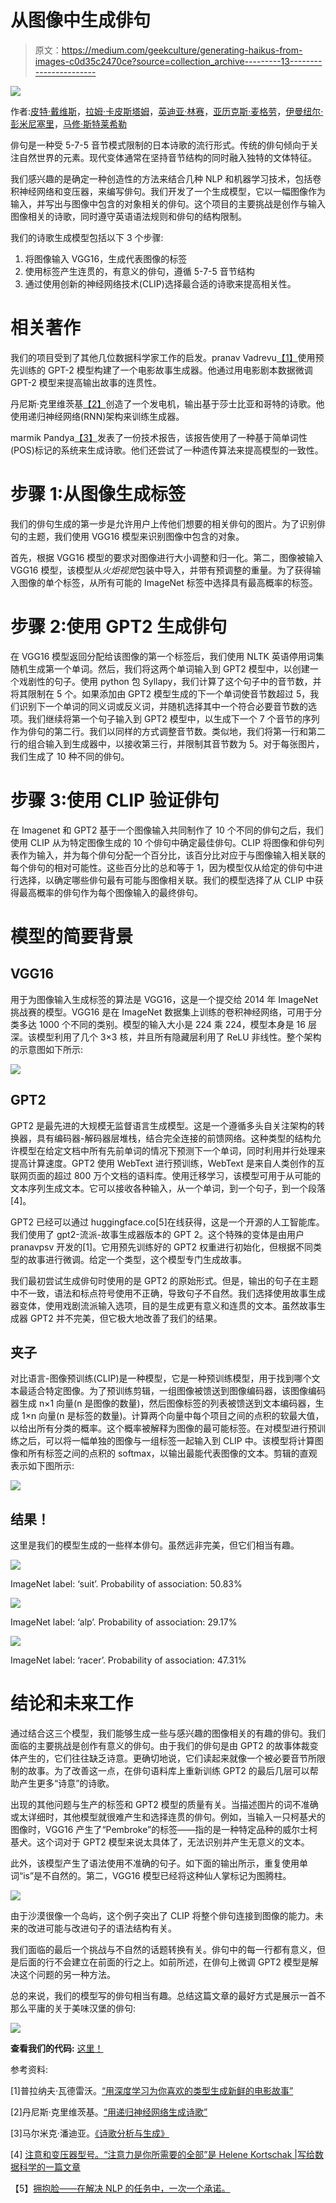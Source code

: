 # 从图像中生成俳句

> 原文：<https://medium.com/geekculture/generating-haikus-from-images-c0d35c2470ce?source=collection_archive---------13----------------------->

![](img/7540a3b49fa44733ebc4ee03266eaeeb.png)

作者:[皮特·戴维斯](https://www.linkedin.com/in/petermdavis/)，[拉姆·卡皮斯塔姆](https://www.linkedin.com/in/ramkapistalam/)，[英迪亚·林赛](https://www.linkedin.com/in/india-lindsay/)，[亚历克斯·麦格劳](https://www.linkedin.com/in/josephalexmcgraw/)，[伊曼纽尔·彭米尼塞里](https://www.linkedin.com/in/immanuel-p/)，[马修·斯特莱希勒](https://www.linkedin.com/in/matthew-streichler/)

俳句是一种受 5-7-5 音节模式限制的日本诗歌的流行形式。传统的俳句倾向于关注自然世界的元素。现代变体通常在坚持音节结构的同时融入独特的文体特征。

我们感兴趣的是确定一种创造性的方法来结合几种 NLP 和机器学习技术，包括卷积神经网络和变压器，来编写俳句。我们开发了一个生成模型，它以一幅图像作为输入，并写出与图像中包含的对象相关的俳句。这个项目的主要挑战是创作与输入图像相关的诗歌，同时遵守英语语法规则和俳句的结构限制。

我们的诗歌生成模型包括以下 3 个步骤:

1.  将图像输入 VGG16，生成代表图像的标签
2.  使用标签产生连贯的，有意义的俳句，遵循 5-7-5 音节结构
3.  通过使用创新的神经网络技术(CLIP)选择最合适的诗歌来提高相关性。

# 相关著作

我们的项目受到了其他几位数据科学家工作的启发。pranav Vadrevu[【1】](https://towardsdatascience.com/generate-fresh-movie-stories-for-your-favorite-genre-with-deep-learning-143da14b29d6)使用预先训练的 GPT-2 模型构建了一个电影故事生成器。他通过用电影剧本数据微调 GPT-2 模型来提高输出故事的连贯性。

丹尼斯·克里维茨基[【2】](https://avoncourt.de/generation-poems-recurrent-neural-network/)创造了一个发电机，输出基于莎士比亚和哥特的诗歌。他使用递归神经网络(RNN)架构来训练生成器。

marmik Pandya[【3】](https://www.researchgate.net/publication/313874773_NLP_based_Poetry_Analysis_and_Generation)发表了一份技术报告，该报告使用了一种基于简单词性(POS)标记的系统来生成诗歌。他们还尝试了一种遗传算法来提高模型的一致性。

# 步骤 1:从图像生成标签

我们的俳句生成的第一步是允许用户上传他们想要的相关俳句的图片。为了识别俳句的主题，我们使用 VGG16 模型来识别图像中包含的对象。

首先，根据 VGG16 模型的要求对图像进行大小调整和归一化。第二，图像被输入 VGG16 模型，该模型从*火炬视觉*包装中导入，并带有预调整的重量。为了获得输入图像的单个标签，从所有可能的 ImageNet 标签中选择具有最高概率的标签。

# 步骤 2:使用 GPT2 生成俳句

在 VGG16 模型返回分配给该图像的第一个标签后，我们使用 NLTK 英语停用词集随机生成第一个单词。然后，我们将这两个单词输入到 GPT2 模型中，以创建一个戏剧性的句子。使用 python 包 Syllapy，我们计算了这个句子中的音节数，并将其限制在 5 个。如果添加由 GPT2 模型生成的下一个单词使音节数超过 5，我们识别下一个单词的同义词或反义词，并随机选择其中一个符合必要音节数的选项。我们继续将第一个句子输入到 GPT2 模型中，以生成下一个 7 个音节的序列作为俳句的第二行。我们以同样的方式调整音节数。类似地，我们将第一行和第二行的组合输入到生成器中，以接收第三行，并限制其音节数为 5。对于每张图片，我们生成了 10 种不同的俳句。

# 步骤 3:使用 CLIP 验证俳句

在 Imagenet 和 GPT2 基于一个图像输入共同制作了 10 个不同的俳句之后，我们使用 CLIP 从为特定图像生成的 10 个俳句中确定最佳俳句。CLIP 将图像和俳句列表作为输入，并为每个俳句分配一个百分比，该百分比对应于与图像输入相关联的每个俳句的相对可能性。这些百分比的总和等于 1，因为模型仅从给定的俳句中进行选择，以确定哪些俳句最有可能与图像相关联。我们的模型选择了从 CLIP 中获得最高概率的俳句作为每个图像输入的最终俳句。

# 模型的简要背景

## VGG16

用于为图像输入生成标签的算法是 VGG16，这是一个提交给 2014 年 ImageNet 挑战赛的模型。VGG16 是在 ImageNet 数据集上训练的卷积神经网络，可用于分类多达 1000 个不同的类别。模型的输入大小是 224 乘 224，模型本身是 16 层深。该模型利用了几个 3×3 核，并且所有隐藏层利用了 ReLU 非线性。整个架构的示意图如下所示:

![](img/70818af88edf6543c8d4f04c8cdbea0b.png)

## GPT2

GPT2 是最先进的大规模无监督语言生成模型。这是一个遵循多头自关注架构的转换器，具有编码器-解码器层堆栈，结合完全连接的前馈网络。这种类型的结构允许模型在给定文档中所有先前单词的情况下预测下一个单词，同时利用并行处理来提高计算速度。GPT2 使用 WebText 进行预训练，WebText 是来自人类创作的互联网页面的超过 800 万个文档的语料库。使用迁移学习，该模型可用于从可能的文本序列生成文本。它可以接收各种输入，从一个单词，到一个句子，到一个段落[4]。

GPT2 已经可以通过 huggingface.co[5]在线获得，这是一个开源的人工智能库。我们使用了 gpt2-流派-故事生成器版本的 GPT 2。这个特殊的变体是由用户 pranavpsv 开发的[1]。它用预先训练好的 GPT2 权重进行初始化，但根据不同类型的故事进行微调。给定一个类型，这个模型专门生成故事。

我们最初尝试生成俳句时使用的是 GPT2 的原始形式。但是，输出的句子在主题中不一致，语法和标点符号使用不正确，导致句子不自然。我们选择使用故事生成器变体，使用戏剧流派输入选项，目的是生成更有意义和连贯的文本。虽然故事生成器 GPT2 并不完美，但它极大地改善了我们的结果。

## 夹子

对比语言-图像预训练(CLIP)是一种模型，它是一种预训练模型，用于找到哪个文本最适合特定图像。为了预训练剪辑，一组图像被馈送到图像编码器，该图像编码器生成 n×1 向量(n 是图像的数量)，然后图像标签的列表被馈送到文本编码器，生成 1×n 向量(n 是标签的数量)。计算两个向量中每个项目之间的点积的软最大值，以给出所有分类的概率。这个概率被解释为图像的最可能标签。在对模型进行预训练之后，可以将一幅单独的图像与一组标签一起输入到 CLIP 中。该模型将计算图像和所有标签之间的点积的 softmax，以输出最能代表图像的文本。剪辑的直观表示如下图所示:

![](img/65b8ea014317b456cc853644f12eb04a.png)

## 结果！

这里是我们的模型生成的一些样本俳句。虽然远非完美，但它们相当有趣。

![](img/475a98166e9d31ca10d0f118015034ed.png)

ImageNet label: ‘suit’. Probability of association: 50.83%

![](img/c71312c6facc39f0d4d9b93f08a0184b.png)

ImageNet label: ‘alp’. Probability of association: 29.17%

![](img/da30b725565363791a7159e07ec7fce0.png)

ImageNet label: ‘racer’. Probability of association: 47.31%

# 结论和未来工作

通过结合这三个模型，我们能够生成一些与感兴趣的图像相关的有趣的俳句。我们面临的主要挑战是创作有意义的俳句。由于我们的俳句是由 GPT2 的故事体裁变体产生的，它们往往缺乏诗意。更确切地说，它们读起来就像一个被必要音节所限制的故事。为了改善这一点，在俳句语料库上重新训练 GPT2 的最后几层可以帮助产生更多“诗意”的诗歌。

出现的其他问题与生产的标签和 GPT2 模型的质量有关。当描述图片的词不准确或太详细时，其他模型就很难产生和选择连贯的俳句。例如，当输入一只柯基犬的图像时，VGG16 产生了“Pembroke”的标签——指的是一种特定品种的威尔士柯基犬。这个词对于 GPT2 模型来说太具体了，无法识别并产生无意义的文本。

此外，该模型产生了语法使用不准确的句子。如下面的输出所示，重复使用单词“is”是不自然的。第二，VGG16 模型已经将这种仙人掌标记为图腾柱。

![](img/2ee6fc268b0a4b59b9317952dafed616.png)

由于沙漠很像一个岛屿，这个例子突出了 CLIP 将整个俳句连接到图像的能力。未来的改进可能与改进句子的语法结构有关。

我们面临的最后一个挑战与不自然的话题转换有关。俳句中的每一行都有意义，但是后面的行不会建立在前面的行之上。如前所述，在俳句上微调 GPT2 模型是解决这个问题的另一种方法。

总的来说，我们的模型写的俳句相当有趣。总结这篇文章的最好方式是展示一首不那么平庸的关于美味汉堡的俳句:

![](img/f23014503925be93ec0ab8e3a1feb444.png)

**查看我们的代码:** [这里！](https://github.com/indialindsay/Haiku_Generation)

参考资料:

[1]普拉纳夫·瓦德雷沃。[“用深度学习为你喜欢的类型生成新鲜的电影故事”](https://towardsdatascience.com/generate-fresh-movie-stories-for-your-favorite-genre-with-deep-learning-143da14b29d6)

[2]丹尼斯·克里维茨基。[“用递归神经网络生成诗歌”](https://avoncourt.de/generation-poems-recurrent-neural-network/)

[3]马尔米克·潘迪亚。[《诗歌分析与生成》](https://www.researchgate.net/publication/313874773_NLP_based_Poetry_Analysis_and_Generation)

[4] [注意和变压器型号。“注意力是你所需要的全部”是 Helene Kortschak |写给数据科学的一篇文章](https://towardsdatascience.com/attention-and-transformer-models-fe667f958378)

【5】[拥抱脸——在解决 NLP 的任务中，一次一个承诺。](https://huggingface.co/)